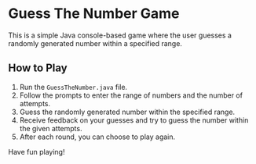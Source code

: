 # Guess The Number Game

This is a simple Java console-based game where the user guesses a randomly generated number within a specified range.

## How to Play

1. Run the `GuessTheNumber.java` file.
2. Follow the prompts to enter the range of numbers and the number of attempts.
3. Guess the randomly generated number within the specified range.
4. Receive feedback on your guesses and try to guess the number within the given attempts.
5. After each round, you can choose to play again.

Have fun playing!


